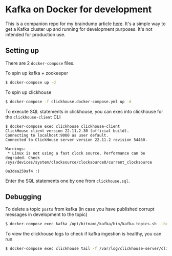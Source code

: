 # Kafka on Docker for development
This is a companion repo for my braindump article [here](https://choy.in/braindumps/kafka-on-docker-development).
It's a simple way to get a Kafka cluster up and running for development purposes. It's not intended for production use.

## Setting up
There are 2 `docker-compose` files.

To spin up kafka + zookeeper
```bash
$ docker-compose up -d
```

To spin up clickhouse
```bash
$ docker-compose -f clickhouse.docker-compose.yml up -d
```

To execute SQL statements in clickhouse, you can exec into clickhouse for the `clickhouse-client` CLI
```
$ docker-compose exec clickhouse clickhouse-client
ClickHouse client version 22.11.2.30 (official build).
Connecting to localhost:9000 as user default.
Connected to ClickHouse server version 22.11.2 revision 54460.

Warnings:
 * Linux is not using a fast clock source. Performance can be degraded. Check /sys/devices/system/clocksource/clocksource0/current_clocksource

0a3dea259af4 :) 
```
Enter the SQL statements one by one from `clickhouse.sql`.

## Debugging
To delete a topic `posts` from kafka (in case you have published corrupt messages in development to the topic)
```bash
$ docker-compose exec kafka /opt/bitnami/kafka/bin/kafka-topics.sh --bootstrap-server localhost:9092 --delete --topic posts
```

To view the clickhouse logs to check if kafka ingestion is healthy, you can run
```bash
$ docker-compose exec clickhouse tail -f /var/log/clickhouse-server/clickhouse-server.log
```